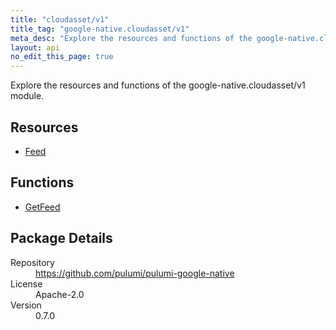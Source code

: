 ```yaml
---
title: "cloudasset/v1"
title_tag: "google-native.cloudasset/v1"
meta_desc: "Explore the resources and functions of the google-native.cloudasset/v1 module."
layout: api
no_edit_this_page: true
---
```


<!-- WARNING: this file was generated by Pulumi Docs Generator. -->
<!-- Do not edit by hand unless you're certain you know what you are doing! -->

Explore the resources and functions of the google-native.cloudasset/v1 module.

<h2 id="resources">Resources</h2>
<ul class="api">
    <li><a href="feed" title="Feed"><span class="symbol resource"></span>Feed</a></li>
</ul>

<h2 id="functions">Functions</h2>
<ul class="api">
    <li><a href="getfeed" title="GetFeed"><span class="symbol function"></span>GetFeed</a></li>
</ul>

<h2 id="package-details">Package Details</h2>
<dl class="package-details">
	<dt>Repository</dt>
	<dd><a href="https://github.com/pulumi/pulumi-google-native">https://github.com/pulumi/pulumi-google-native</a></dd>
	<dt>License</dt>
	<dd>Apache-2.0</dd>
	<dt>Version</dt>
	<dd>0.7.0</dd>
</dl>

